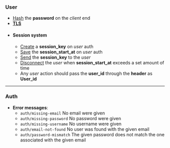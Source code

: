 ### User

-   <u>Hash</u> the **password** on the _client_ end
-   <u>**TLS**</u>
-   #### Session system
    -   <u>Create</u> a **session_key** on _user_ auth
    -   <u>Save</u> the **session_start_at** on _user_ auth
    -   <u>Send</u> the **session_key** to the _user_
    -   <u>Disconnect</u> the _user_ when **session_start_at** exceeds a set amount of time
    -   Any _user_ action should pass the **user_id** through the **header** as **User_id**

---

### Auth

-   **Error messages**:
    -   `auth/missing-email` No email were given
    -   `auth/missing-password` No password were given
    -   `auth/missing-username` No username were given
    -   `auth/email-not-found` No user was found with the given email
    -   `auth/password-mismatch` The given password does not match the one associated with the given email
